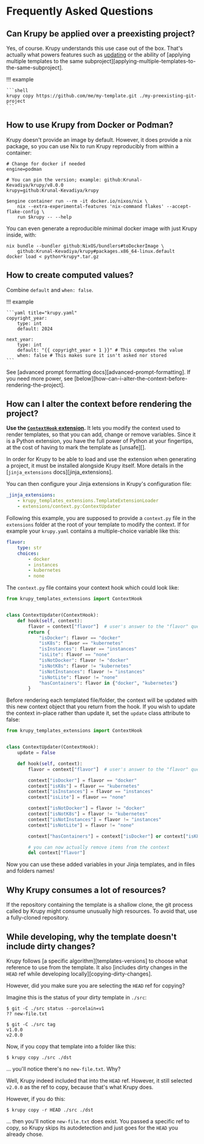 # Frequently Asked Questions

## Can Krupy be applied over a preexisting project?

Yes, of course. Krupy understands this use case out of the box. That's actually what
powers features such as [updating](updating.md) or the ability of [applying multiple
templates to the same subproject][applying-multiple-templates-to-the-same-subproject].

!!! example

    ```shell
    krupy copy https://github.com/me/my-template.git ./my-preexisting-git-project
    ```

## How to use Krupy from Docker or Podman?

Krupy doesn't provide an image by default. However, it does provide a nix package, so
you can use Nix to run Krupy reproducibly from within a container:

```shell
# Change for docker if needed
engine=podman

# You can pin the version; example: github:Krunal-Kevadiya/krupy/v8.0.0
krupy=github:Krunal-Kevadiya/krupy

$engine container run --rm -it docker.io/nixos/nix \
    nix --extra-experimental-features 'nix-command flakes' --accept-flake-config \
    run $krupy -- --help
```

You can even generate a reproducible minimal docker image with just Krupy inside, with:

```shell
nix bundle --bundler github:NixOS/bundlers#toDockerImage \
    github:Krunal-Kevadiya/krupy#packages.x86_64-linux.default
docker load < python*krupy*.tar.gz
```

## How to create computed values?

Combine `default` and `when: false`.

!!! example

    ```yaml title="krupy.yaml"
    copyright_year:
        type: int
        default: 2024

    next_year:
        type: int
        default: "{{ copyright_year + 1 }}" # This computes the value
        when: false # This makes sure it isn't asked nor stored
    ```

See [advanced prompt formatting docs][advanced-prompt-formatting]. If you need more
power, see [below][how-can-i-alter-the-context-before-rendering-the-project].

## How can I alter the context before rendering the project?

**Use the [`ContextHook` extension][context-hook].** It lets you modify the context used
to render templates, so that you can add, change or remove variables. Since it is a
Python extension, you have the full power of Python at your fingertips, at the cost of
having to mark the template as [unsafe][].

[context-hook]:
    https://github.com/Krunal-Kevadiya/krupy-templates-extensions#context-hook-extension

In order for Krupy to be able to load and use the extension when generating a project,
it must be installed alongside Krupy itself. More details in the [`jinja_extensions`
docs][jinja_extensions].

You can then configure your Jinja extensions in Krupy's configuration file:

```yaml title="krupy.yaml"
_jinja_extensions:
    - krupy_templates_extensions.TemplateExtensionLoader
    - extensions/context.py:ContextUpdater
```

Following this example, you are supposed to provide a `context.py` file in the
`extensions` folder at the root of your template to modify the context. If for example
your `krupy.yaml` contains a multiple-choice variable like this:

```yaml title="krupy.yaml"
flavor:
    type: str
    choices:
        - docker
        - instances
        - kubernetes
        - none
```

The `context.py` file contains your context hook which could look like:

```python title="extensions/context.py"
from krupy_templates_extensions import ContextHook


class ContextUpdater(ContextHook):
    def hook(self, context):
        flavor = context["flavor"]  # user's answer to the "flavor" question
        return {
            "isDocker": flavor == "docker"
            "isK8s": flavor == "kubernetes"
            "isInstances": flavor == "instances"
            "isLite": flavor == "none"
            "isNotDocker": flavor != "docker"
            "isNotK8s": flavor != "kubernetes"
            "isNotInstances": flavor != "instances"
            "isNotLite": flavor != "none"
            "hasContainers": flavor in {"docker", "kubernetes"}
        }
```

Before rendering each templated file/folder, the context will be updated with this new
context object that you return from the hook. If you wish to update the context in-place
rather than update it, set the `update` class attribute to false:

```python title="extensions/context.py"
from krupy_templates_extensions import ContextHook


class ContextUpdater(ContextHook):
    update = False

    def hook(self, context):
        flavor = context["flavor"]  # user's answer to the "flavor" question

        context["isDocker"] = flavor == "docker"
        context["isK8s"] = flavor == "kubernetes"
        context["isInstances"] = flavor == "instances"
        context["isLite"] = flavor == "none"

        context["isNotDocker"] = flavor != "docker"
        context["isNotK8s"] = flavor != "kubernetes"
        context["isNotInstances"] = flavor != "instances"
        context["isNotLite"] = flavor != "none"

        context["hasContainers"] = context["isDocker"] or context["isK8s"]

        # you can now actually remove items from the context
        del context["flavor"]
```

Now you can use these added variables in your Jinja templates, and in files and folders
names!

## Why Krupy consumes a lot of resources?

If the repository containing the template is a shallow clone, the git process called by
Krupy might consume unusually high resources. To avoid that, use a fully-cloned
repository.

## While developing, why the template doesn't include dirty changes?

Krupy follows [a specific algorithm][templates-versions] to choose what reference to
use from the template. It also [includes dirty changes in the `HEAD` ref while
developing locally][copying-dirty-changes].

However, did you make sure you are selecting the `HEAD` ref for copying?

Imagine this is the status of your dirty template in `./src`:

```shell
$ git -C ./src status --porcelain=v1
?? new-file.txt

$ git -C ./src tag
v1.0.0
v2.0.0
```

Now, if you copy that template into a folder like this:

```shell
$ krupy copy ./src ./dst
```

... you'll notice there's no `new-file.txt`. Why?

Well, Krupy indeed included that into the `HEAD` ref. However, it still selected
`v2.0.0` as the ref to copy, because that's what Krupy does.

However, if you do this:

```shell
$ krupy copy -r HEAD ./src ./dst
```

... then you'll notice `new-file.txt` does exist. You passed a specific ref to copy, so
Krupy skips its autodetection and just goes for the `HEAD` you already chose.
